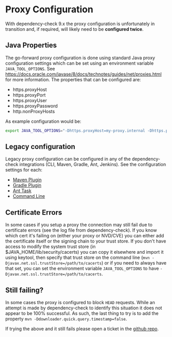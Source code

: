 # Proxy Configuration

With dependency-check 9.x the proxy configuration is unfortunately in transition
and, if required, will likely need to be **configured twice**.

## Java Properties

The go-forward proxy configuration is done using standard Java proxy configuration
settings which can be set using an environment variable `JAVA_TOOL_OPTIONS`. 
See https://docs.oracle.com/javase/8/docs/technotes/guides/net/proxies.html for
more information. The properties that can be configured are:

- https.proxyHost
- https.proxyPort
- https.proxyUser
- https.proxyPassword
- http.nonProxyHosts

As example configuration would be:

```bash
export JAVA_TOOL_OPTIONS="-Dhttps.proxyHost=my-proxy.internal -Dhttps.proxyPort=8083"
```

## Legacy configuration

Legacy proxy configuration can be configured in any of the dependency-check integrations 
(CLI, Maven, Gradle, Ant, Jenkins). See the configuration settings for each:

* [Maven Plugin](https://jeremylong.github.io/DependencyCheck/dependency-check-maven/configuration.html)
* [Gradle Plugin](https://jeremylong.github.io/DependencyCheck/dependency-check-gradle/configuration.html)
* [Ant Task](https://jeremylong.github.io/DependencyCheck/dependency-check-ant/configuration.html)
* [Command Line](https://jeremylong.github.io/DependencyCheck/dependency-check-cli/arguments.html)

Certificate Errors
------------------
In some cases if you setup a proxy the connection may still fail due to certificate
errors (see the log file from dependency-check). If you know which cert it's failing 
on (either your proxy or NVD/CVE) you can either add the certificate itself or the 
signing chain to your trust store. If you don't have access to modify the system 
trust store (in $JAVA_HOME/lib/security/cacerts) you can copy it elsewhere and 
import it using keytool, then specify that trust store on the command line 
(`mvn -Djavax.net.ssl.trustStore=/path/to/cacerts`) or if you need to always 
have that set, you can set the environment variable `JAVA_TOOL_OPTIONS` to have 
`-Djavax.net.ssl.trustStore=/path/to/cacerts`.

Still failing?
--------------
In some cases the proxy is configured to block `HEAD` requests. While an attempt
is made by dependency-check to identify this situation it does not appear to be
100% successful. As such, the last thing to try is to add the property 
`mvn -Ddownloader.quick.query.timestamp=false`.

If trying the above and it still fails please open a ticket in the 
[github repo](https://github.com/jeremylong/DependencyCheck/issues).